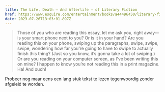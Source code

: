 ```yaml
---
title: The Life, Death — And Afterlife — of Literary Fiction
href: https://www.esquire.com/entertainment/books/a44496450/literary-fiction-death-digital-age/
date: 2023-07-26T13:03:01.897Z
---
```

> Those of you who are reading this essay, let me ask you, right away—is your smart phone next to you? Or is it in your hand? Are you reading this on your phone, swiping up the paragraphs, swipe, swipe, swipe, wondering how far you're going to have to swipe to actually finish this thing? (Just so you know, it’s gonna take a lot of swiping.) Or are you reading on your computer screen, as I've been writing this on mine? I happen to know you’re not reading this in a print magazine. Ha! And ouch!

P﻿robeer nog maar eens een lang stuk tekst te lezen tegenwoordig zonder afgeleid te worden.
